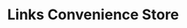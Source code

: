 ---
title: "Links Convenience Store"
url: /edinburgh/links-convenience-store/
shop: Lebensmittel
---